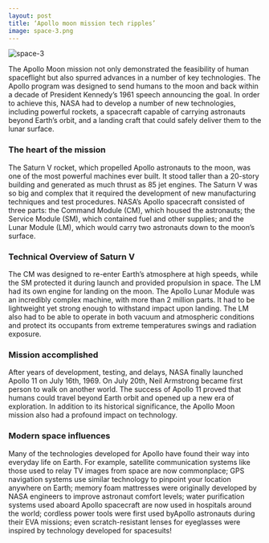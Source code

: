 ```yaml
---
layout: post
title: ‘Apollo moon mission tech ripples’
image: space-3.png
---
```


![space-3]({{site.url}}/assets/img/space-3.png)

The Apollo Moon mission not only demonstrated the feasibility of human spaceflight but also spurred advances in a number of key technologies. The Apollo program was designed to send humans to the moon and back within a decade of President Kennedy’s 1961 speech announcing the goal. In order to achieve this, NASA had to develop a number of new technologies, including powerful rockets, a spacecraft capable of carrying astronauts beyond Earth’s orbit, and a landing craft that could safely deliver them to the lunar surface. 


### The heart of the mission
The Saturn V rocket, which propelled Apollo astronauts to the moon, was one of the most powerful machines ever built. It stood taller than a 20-story building and generated as much thrust as 85 jet engines. The Saturn V was so big and complex that it required the development of new manufacturing techniques and test procedures. NASA’s Apollo spacecraft consisted of three parts: the Command Module (CM), which housed the astronauts; the Service Module (SM), which contained fuel and other supplies; and the Lunar Module (LM), which would carry two astronauts down to the moon’s surface. 


### Technical Overview of Saturn V
The CM was designed to re-enter Earth’s atmosphere at high speeds, while the SM protected it during launch and provided propulsion in space. The LM had its own engine for landing on the moon. The Apollo Lunar Module was an incredibly complex machine, with more than 2 million parts. It had to be lightweight yet strong enough to withstand impact upon landing. The LM also had to be able to operate in both vacuum and atmospheric conditions and protect its occupants from extreme temperatures swings and radiation exposure. 

### Mission accomplished
After years of development, testing, and delays, NASA finally launched Apollo 11 on July 16th, 1969. On July 20th, Neil Armstrong became first person to walk on another world. The success of Apollo 11 proved that humans could travel beyond Earth orbit and opened up a new era of exploration. In addition to its historical significance, the Apollo Moon mission also had a profound impact on technology. 

### Modern space influences
Many of the technologies developed for Apollo have found their way into everyday life on Earth. For example, satellite communication systems like those used to relay TV images from space are now commonplace; GPS navigation systems use similar technology to pinpoint your location anywhere on Earth; memory foam mattresses were originally developed by NASA engineers to improve astronaut comfort levels; water purification systems used aboard Apollo spacecraft are now used in hospitals around the world; cordless power tools were first used byApollo astronauts during their EVA missions; even scratch-resistant lenses for eyeglasses were inspired by technology developed for spacesuits!